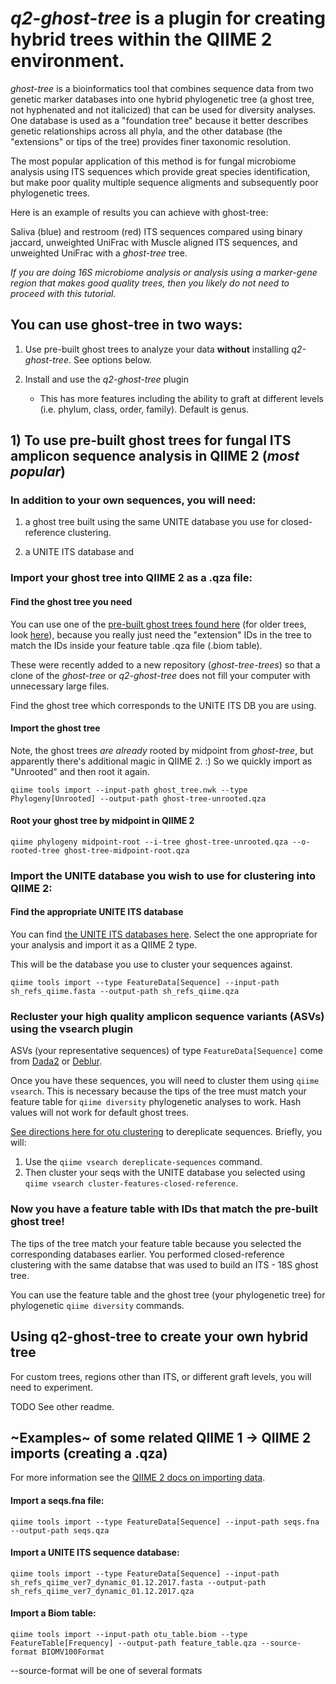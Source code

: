 # *q2-ghost-tree* is a plugin for creating hybrid trees within the QIIME 2 environment.

*ghost-tree* is a bioinformatics tool that combines sequence data from two
genetic marker databases into one hybrid phylogenetic tree (a ghost tree, not
hyphenated and not italicized) that can be used for diversity analyses. One
database is used as a "foundation tree" because it better describes genetic
relationships across all phyla, and the other database (the "extensions" or
tips of the tree) provides finer taxonomic resolution.

The most popular application of this method is for fungal microbiome analysis
using ITS sequences which provide great species identification, but make poor
quality multiple sequence aligments and subsequently poor phylogenetic trees.

Here is an example of results you can achieve with ghost-tree:

Saliva (blue) and restroom (red) ITS sequences compared using
binary jaccard, unweighted UniFrac with Muscle aligned ITS sequences,
and unweighted UniFrac with a *ghost-tree* tree.


*If you are doing 16S microbiome analysis or analysis using a marker-gene region
that makes good quality trees, then you likely do not need to proceed with
this tutorial.*


## You can use ghost-tree in **two** ways:

1)  Use pre-built ghost trees to analyze your data **without** installing
*q2-ghost-tree*. See options below.

2) Install and use the *q2-ghost-tree* plugin
    - This has more features including the ability to graft at different levels
    (i.e. phylum, class, order, family). Default is genus.

## 1) To use pre-built ghost trees for fungal ITS amplicon sequence analysis in QIIME 2 (*most popular*)

### In addition to your own sequences, you will need:

1) a ghost tree built using the same UNITE database you use for closed-reference clustering.

2) a UNITE ITS database and

### Import your ghost tree into QIIME 2 as a .qza file:

#### Find the ghost tree you need

You can use one of the [pre-built
ghost trees found here](https://github.com/JTFouquier/ghost-tree-trees)
(for older trees, look
[here](https://github.com/JTFouquier/ghost-tree/tree/master/trees)), because
you really just need the "extension" IDs in the tree to match the IDs inside
your feature table .qza file (.biom table).

These were recently added to a new repository (*ghost-tree-trees*) so that a
clone of the *ghost-tree* or *q2-ghost-tree* does not fill your computer with
unnecessary large files.

Find the ghost tree which corresponds to the UNITE ITS DB you are using.


#### Import the ghost tree

Note, the ghost trees *are already* rooted by midpoint from *ghost-tree*, but
apparently there's additional magic in QIIME 2. :) So we quickly import as
"Unrooted" and then root it again.

`qiime tools import --input-path ghost_tree.nwk --type Phylogeny[Unrooted]
--output-path ghost-tree-unrooted.qza`

#### Root your ghost tree by midpoint in QIIME 2

`qiime phylogeny midpoint-root --i-tree ghost-tree-unrooted.qza
--o-rooted-tree ghost-tree-midpoint-root.qza`

### Import the UNITE database you wish to use for clustering into QIIME 2:

#### Find the appropriate UNITE ITS database

You can find [the UNITE ITS databases here](https://unite.ut.ee/repository.php).
Select the one appropriate for your analysis and import it as a QIIME 2 type.

This will be the database you use to cluster your sequences against.

`qiime tools import --type FeatureData[Sequence] --input-path
sh_refs_qiime.fasta --output-path
sh_refs_qiime.qza`

### Recluster your high quality amplicon sequence variants (ASVs) using the vsearch plugin

ASVs (your representative sequences) of type `FeatureData[Sequence]` come
from [Dada2](https://docs.qiime2.org/2018.6/plugins/available/dada2/) or
[Deblur](https://docs.qiime2.org/2018.6/plugins/available/deblur/).

Once you have these sequences, you will need to cluster them using `qiime
vsearch`. This is necessary because the tips of the tree must match your
feature table for `qiime diversity` phylogenetic analyses to work. Hash values
will not work for default ghost trees.


[See directions here for otu clustering](https://docs.qiime2.org/2018.6/tutorials/otu-clustering/)
to dereplicate sequences. Briefly, you will:
1) Use the `qiime vsearch dereplicate-sequences` command.
2) Then cluster your seqs with the UNITE database you selected using
`qiime vsearch cluster-features-closed-reference`.


### Now you have a feature table with IDs that match the pre-built ghost tree!

The tips of the tree match your feature table because you selected the
corresponding databases earlier. You performed closed-reference
clustering with the same databse that was used to build an ITS - 18S
ghost tree.

You can use the feature table and the ghost tree (your phylogenetic tree) for
phylogenetic `qiime diversity` commands.


## Using q2-ghost-tree to create your own hybrid tree

For custom trees, regions other than ITS, or different graft levels, you
will need to experiment.

TODO See other readme.

## ~Examples~ of some related QIIME 1 -> QIIME 2 imports (creating a .qza)

For more information see the
[QIIME 2 docs on importing data](https://docs.qiime2.org/2018.6/tutorials/importing/#importing-seqs).

#### Import a seqs.fna file:
`qiime tools import --type FeatureData[Sequence] --input-path seqs.fna
--output-path seqs.qza`

#### Import a UNITE ITS sequence database:

`qiime tools import --type FeatureData[Sequence] --input-path
sh_refs_qiime_ver7_dynamic_01.12.2017.fasta --output-path
sh_refs_qiime_ver7_dynamic_01.12.2017.qza `

#### Import a Biom table:

`qiime tools import --input-path otu_table.biom --type FeatureTable[Frequency]
--output-path feature_table.qza --source-format BIOMV100Format`

--source-format will be one of several formats



